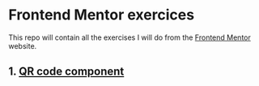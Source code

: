 # Frontend Mentor exercices
This repo will contain all the exercises I will do from the [Frontend Mentor](https://www.frontendmentor.io/) website.
## 1. [QR code component](https://github.com/AurelienWebnation/frontend-mentor/tree/main/qr-code-component)